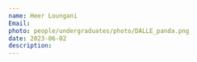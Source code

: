 ```yaml
---
name: Heer Loungani
Email:
photo: people/undergraduates/photo/DALLE_panda.png
date: 2023-06-02
description:
---
```

